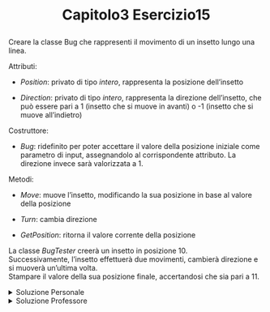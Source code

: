 # <p align=center> Capitolo3 Esercizio15 </p>

Creare la classe Bug che rappresenti il movimento di un
insetto lungo una linea.

Attributi:

- *Position*: privato di tipo *intero*, rappresenta la posizione
dell’insetto

- *Direction*: privato di tipo *intero*, rappresenta la direzione
dell’insetto, che può essere pari a 1 (insetto che si muove in
avanti) o -1 (insetto che si muove all’indietro)

Costruttore:

- *Bug*: ridefinito per poter accettare il valore della posizione
iniziale come parametro di input, assegnandolo al
corrispondente attributo. La direzione invece sarà valorizzata a 1.

Metodi:

- *Move*: muove l’insetto, modificando la sua posizione in base al
valore della posizione

- *Turn*: cambia direzione

- *GetPosition*: ritorna il valore corrente della posizione

La classe *BugTester* creerà un insetto in posizione 10. <br>
Successivamente, l’insetto effettuerà due movimenti, cambierà direzione e si muoverà un’ultima volta. <br>
Stampare il valore della sua posizione finale, accertandosi che sia pari a 11.

<details closed>

<summary> Soluzione Personale </summary>

[Bug.java](https://github.com/FedVlogger17/Uni-Notes/blob/main/Primo%20Anno/Secondo%20Semestre/Metodologie%20di%20Programmazione/Esercizi/Esercizi%20Capitolo%203/Esercizio_15/src/Esercizio15/Bug.java) <br>
[BugTester.java](https://github.com/FedVlogger17/Uni-Notes/blob/main/Primo%20Anno/Secondo%20Semestre/Metodologie%20di%20Programmazione/Esercizi/Esercizi%20Capitolo%203/Esercizio_15/src/Esercizio15/BugTester.java)

</details>

<details closed>

<summary> Soluzione Professore </summary>

[Bug.java](https://github.com/FedVlogger17/Uni-Notes/blob/main/Primo%20Anno/Secondo%20Semestre/Metodologie%20di%20Programmazione/Esercizi/Esercizi%20Capitolo%203/Esercizio_15/src/Esercizio15Prof/Bug.java) <br>
[BugTester.java](https://github.com/FedVlogger17/Uni-Notes/blob/main/Primo%20Anno/Secondo%20Semestre/Metodologie%20di%20Programmazione/Esercizi/Esercizi%20Capitolo%203/Esercizio_15/src/Esercizio15Prof/BugTester.java) <br>
[BugTester2.java](https://github.com/FedVlogger17/Uni-Notes/blob/main/Primo%20Anno/Secondo%20Semestre/Metodologie%20di%20Programmazione/Esercizi/Esercizi%20Capitolo%203/Esercizio_15/src/Esercizio15Prof/BugTester2.java) <br>

</details>
